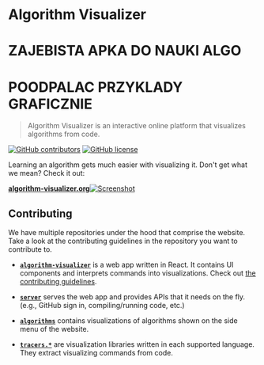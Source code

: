 # Algorithm Visualizer

# ZAJEBISTA APKA DO NAUKI ALGO
# POODPALAC PRZYKLADY GRAFICZNIE



> Algorithm Visualizer is an interactive online platform that visualizes algorithms from code.

[![GitHub contributors](https://img.shields.io/github/contributors/algorithm-visualizer/algorithm-visualizer.svg?style=flat-square)](https://github.com/algorithm-visualizer/algorithm-visualizer/graphs/contributors)
[![GitHub license](https://img.shields.io/github/license/algorithm-visualizer/algorithm-visualizer.svg?style=flat-square)](https://github.com/algorithm-visualizer/algorithm-visualizer/blob/master/LICENSE)

Learning an algorithm gets much easier with visualizing it. Don't get what we mean? Check it out:

[**algorithm-visualizer.org**![Screenshot](https://raw.githubusercontent.com/algorithm-visualizer/algorithm-visualizer/master/branding/screenshot.png)](https://algorithm-visualizer.org/)

## Contributing

We have multiple repositories under the hood that comprise the website. Take a look at the contributing guidelines in the repository you want to contribute to.

- [**`algorithm-visualizer`**](https://github.com/algorithm-visualizer/algorithm-visualizer) is a web app written in React. It contains UI components and interprets commands into visualizations. Check out [the contributing guidelines](CONTRIBUTING.md).

- [**`server`**](https://github.com/algorithm-visualizer/server) serves the web app and provides APIs that it needs on the fly. (e.g., GitHub sign in, compiling/running code, etc.)

- [**`algorithms`**](https://github.com/algorithm-visualizer/algorithms) contains visualizations of algorithms shown on the side menu of the website.

- [**`tracers.*`**](https://github.com/search?q=topic%3Avisualization-library+org%3Aalgorithm-visualizer&type=Repositories) are visualization libraries written in each supported language. They extract visualizing commands from code.
